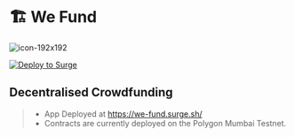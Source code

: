 # 🏗 We Fund
![icon-192x192](https://user-images.githubusercontent.com/55044774/126526870-bba215af-327e-4111-a7e5-2557d8df7f42.png)

[![Deploy to Surge](https://github.com/pratyaksh123/We-Fund/actions/workflows/deploy.yaml/badge.svg)](https://github.com/pratyaksh123/We-Fund/actions/workflows/deploy.yaml)
## Decentralised Crowdfunding
> -  App Deployed at https://we-fund.surge.sh/
>  - Contracts are currently deployed on the Polygon Mumbai Testnet.
